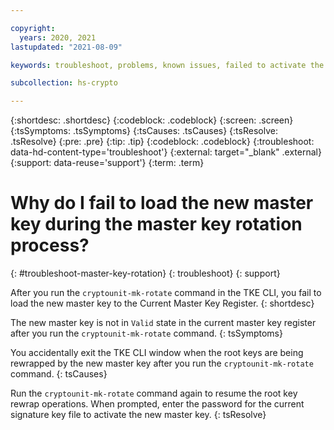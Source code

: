 ```yaml
---

copyright:
  years: 2020, 2021
lastupdated: "2021-08-09"

keywords: troubleshoot, problems, known issues, failed to activate the new master key during the master key rotation process

subcollection: hs-crypto

---
```


{:shortdesc: .shortdesc}
{:codeblock: .codeblock}
{:screen: .screen}
{:tsSymptoms: .tsSymptoms}
{:tsCauses: .tsCauses}
{:tsResolve: .tsResolve}
{:pre: .pre}
{:tip: .tip}
{:codeblock: .codeblock}
{:troubleshoot: data-hd-content-type='troubleshoot'}
{:external: target="_blank" .external}
{:support: data-reuse='support'}
{:term: .term}

# Why do I fail to load the new master key during the master key rotation process?
{: #troubleshoot-master-key-rotation}
{: troubleshoot}
{: support}

After you run the `cryptounit-mk-rotate` command in the TKE CLI, you fail to load the new master key to the Current Master Key Register.
{: shortdesc}

The new master key is not in `Valid` state in the current master key register after you run the `cryptounit-mk-rotate` command.
{: tsSymptoms}

You accidentally exit the TKE CLI window when the root keys are being rewrapped by the new master key after you run the `cryptounit-mk-rotate` command.
{: tsCauses}

Run the `cryptounit-mk-rotate` command again to resume the root key rewrap operations. When prompted, enter the password for the current signature key file to activate the new master key.
{: tsResolve}
